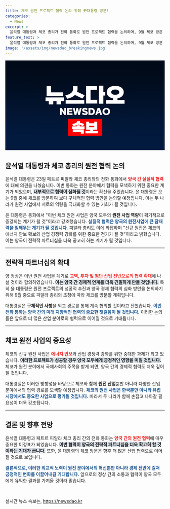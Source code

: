 ```yaml
---
title: 체코 원전 프로젝트 협력 논의 위해 尹대통령 방문!
categories:
  - News
excerpt: >
  윤석열 대통령과 체코 총리가 전화 통화로 원전 프로젝트 협력을 논의하며, 9월 체코 방문 계획을 발표했습니다. 양국의 에너지 안보와 경제 협력 강화가 기대됩니다.
feature_text: >
  윤석열 대통령과 체코 총리가 전화 통화로 원전 프로젝트 협력을 논의하며, 9월 체코 방문 계획을 발표했습니다. 양국의 에너지 안보와 경제 협력 강화가 기대됩니다.
image: '/assets/img/newsdao_breakingnews.jpg'
---
```


<p><img src="/assets/img/newsdao_breakingnews.jpg" alt="ranknews 속보" /></p>

<h2 data-ke-size="size26">윤석열 대통령과 체코 총리의 원전 협력 논의</h2>

<p data-ke-size="size16">윤석열 대통령은 23일 페트르 피알라 체코 총리와의 전화 통화에서 <b><span style="color: #ee2323;">양국 간 실질적 협력</span></b>에 대해 의견을 나눴습니다. 이번 통화는 원전 분야에서 협력을 모색하기 위한 중요한 계기가 되었으며, <b><span style="background-color: #21538527;">내부적으로 협력이 심화될 것</span></b>이라는 확신을 주었습니다. 윤 대통령은 오는 9월 중에 체코를 방문하여 보다 구체적인 협력 방안을 논의할 예정입니다. 이는 두 나라가 원전 사업에서 서로의 역량을 극대화할 수 있는 기회가 될 것입니다.</p>

<p data-ke-size="size16">윤 대통령은 통화에서 "이번 체코 원전 사업은 양국 모두의 <b>원전 사업 역량</b>이 획기적으로 증강되는 계기가 될 것"이라고 강조했습니다. <b><span style="color: #1a5490;">실질적 협력은 양국의 원전사업에 큰 잠재력을 일깨우는 계기가 될 것입니다.</span></b> 피알라 총리도 이에 화답하며 "신규 원전은 체코의 에너지 안보 확보와 산업 경쟁력 강화를 위한 중요한 전기가 될 것"이라고 밝혔습니다. 이는 양국이 전략적 파트너십을 더욱 공고히 하는 계기가 될 것입니다.</p>

<hr>

<h2 data-ke-size="size26">전략적 파트너십의 확대</h2>

<p data-ke-size="size16">양 정상은 이번 원전 사업을 계기로 <b><span style="color: #ee2323;">교역, 투자 및 첨단 산업 전반으로의 협력 확대</span></b>에 나설 것이라 합의하였습니다. <b><span style="background-color: #21538527;">이는 양국 간 경제적 연계를 더욱 긴밀하게 만들 것입니다.</span></b> 특히 윤 대통령은 원전 프로젝트의 성공적 추진과 양국 경제 협력의 심화 방안을 논의하기 위해 9월 중으로 피알라 총리의 초청에 따라 체코를 방문할 계획입니다.</p>

<p data-ke-size="size16">대통령실은 <b>구체적인 사항</b>을 외교 경로를 통해 계속 협의할 것이라고 전했습니다. <b><span style="color: #1a5490;">이번 전화 통화는 양국 간의 미래 지향적인 협력의 중요한 첫걸음이 될 것입니다.</span></b> 이러한 논의들은 앞으로 더 많은 산업 분야로의 협력으로 이어질 것으로 기대됩니다.</p>

<hr>

<h2 data-ke-size="size26">체코 원전 사업의 중요성</h2>

<p data-ke-size="size16">체코의 신규 원전 사업은 <b><span style="color: #ee2323;">에너지 안보</span></b>와 산업 경쟁력 강화를 위한 중대한 과제가 되고 있습니다. <b><span style="background-color: #21538527;">이러한 프로젝트가 성공할 경우 양국 모두에게 긍정적인 영향을 미칠 것입니다.</span></b> 체코가 원전 분야에서 국제사회의 주목을 받게 되면, 양국 간의 경제적 협력도 더욱 깊어질 것입니다.</p>

<p data-ke-size="size16">대통령실은 이러한 방향성을 바탕으로 체코와 함께 <b>원전 산업</b>뿐만 아니라 다양한 산업 분야에서의 협력 경로를 모색할 예정입니다. <b><span style="color: #1a5490;">체코의 원전 사업은 한국뿐만 아니라 유럽 시장에서도 중요한 사업으로 평가될 것입니다.</span></b> 따라서 두 나라가 함께 손잡고 나아갈 필요성이 더욱 강조됩니다.</p>

<hr>

<h2 data-ke-size="size26">결론 및 향후 전망</h2>

<p data-ke-size="size16">윤석열 대통령과 페트르 피알라 체코 총리 간의 전화 통화는 <b><span style="color: #ee2323;">양국 간의 원전 협력</span></b>에 매우 중요한 이정표가 되었습니다. <b><span style="background-color: #21538527;">이번 협력이 양국의 전략적 파트너십을 더욱 확고히 할 것이라는 기대가 큽니다.</span></b> 또한, 윤 대통령의 체코 방문은 향후 더 많은 산업 협력으로 이어질 것으로 보입니다.</p>

<p data-ke-size="size16"><b><span style="color: #1a5490;">결론적으로, 이러한 외교적 노력이 원전 분야에서의 혁신뿐만 아니라 경제 전반에 걸쳐 긍정적인 변화를 이끌어내길 기대합니다.</span></b> 앞으로의 정상 간의 소통과 협력이 양국 모두에게 유익한 결과를 가져올 것이라 믿습니다.</p>

<p data-ke-size="size16">&nbsp;</p>
실시간 뉴스 속보는, <a href="https://newsdao.kr" rel="dofollow">https://newsdao.kr</a>


